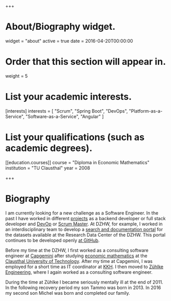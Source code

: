 +++
# About/Biography widget.
widget = "about"
active = true
date = 2016-04-20T00:00:00

# Order that this section will appear in.
weight = 5

# List your academic interests.
[interests]
interests = [
    "Scrum",
    "Spring Boot",
    "DevOps",
    "Platform-as-a-Service",
    "Software-as-a-Service",
    "Angular"
]

# List your qualifications (such as academic degrees).
[[education.courses]]
  course = "Diploma in Economic Mathematics"
  institution = "TU Clausthal"
  year = 2008

+++

# Biography

I am currently looking for a new challenge as a Software Engineer. In the past I have worked in different [projects](#projects) as a backend developer or full stack developer and [DevOp](https://en.wikipedia.org/wiki/DevOps) or [Scrum Master](https://www.scrumguides.org/scrum-guide.html#team-sm). At DZHW, for example, I worked in an interdisciplinary team to develop a [search and documentation portal](https://metadata.fdz.dzhw.eu) for the datasets available at the Research Data Center of the DZHW. This portal continues to be developed openly [at GitHub](https://github.com/dzhw/metadatamanagement).

Before my time at the DZHW, I first worked as a consulting software engineer at [Capgemini](https://www.capgemini.com/?georedirect_none=true) after studying [economic mathematics](https://en.wikipedia.org/wiki/Mathematical_economics) at the [Clausthal University of Technology](https://www.tu-clausthal.de/en/info/). After my time at Capgemini, I was employed for a short time as IT coordinator at [KKH](https://www.kkh.de/other-languages/willkommen-bei-der-kkh-englisch). I then moved to [Zühlke Engineering](https://www.zuehlke.com/de/en/), where I again worked as a consulting software engineer.

During the time at Zühlke I became seriously mentally ill at the end of 2011. In the following recovery period my son Tammo was born in 2013. In 2016 my second son Michel was born and completed our family.
